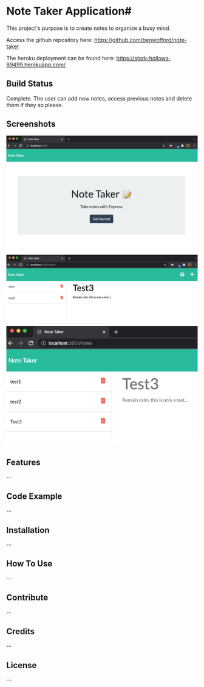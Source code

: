 # Note Taker Application#

This project's purpose is to create notes to organize a busy mind.

Access the github repository here: https://github.com/benwofford/note-taker

The heroku deployment can be found here: https://stark-hollows-89499.herokuapp.com/

## Build Status ##

Complete. The user can add new notes, access previous notes and delete them if they so please.

## Screenshots ##

![alt=landing page of note taker](./images/note-taker-main.png)

![alt=deploying the note writing function](./images/write-test.png)

![alt=showing the save function saving the previous note](./images/save-test.png)

## Features ##

--

## Code Example ##

--

## Installation ##

--
## How To Use ##

--

## Contribute ##

--

## Credits ##

--

## License ##

--
